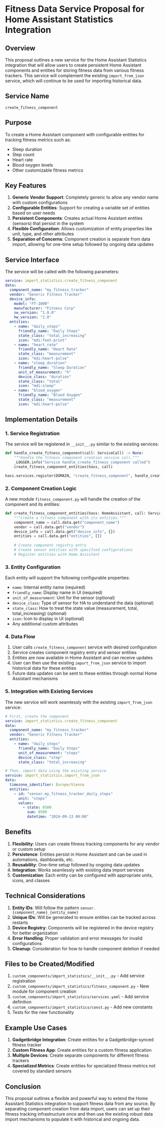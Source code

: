 # Fitness Data Service Proposal for Home Assistant Statistics Integration

## Overview

This proposal outlines a new service for the Home Assistant Statistics integration that will allow users to create persistent Home Assistant components and entities for storing fitness data from various fitness trackers. This service will complement the existing `import_from_json` service, which will continue to be used for importing historical data.

## Service Name

`create_fitness_component`

## Purpose

To create a Home Assistant component with configurable entities for tracking fitness metrics such as:
- Sleep duration
- Step count
- Heart rate
- Blood oxygen levels
- Other customizable fitness metrics

## Key Features

1. **Generic Vendor Support**: Completely generic to allow any vendor name with custom configurations
2. **Configurable Entities**: Support for creating a variable set of entities based on user needs
3. **Persistent Components**: Creates actual Home Assistant entities (sensors) that persist in the system
4. **Flexible Configuration**: Allows customization of entity properties like unit, type, and other attributes
5. **Separation of Concerns**: Component creation is separate from data import, allowing for one-time setup followed by ongoing data updates

## Service Interface

The service will be called with the following parameters:

```yaml
service: import_statistics.create_fitness_component
data:
  component_name: "my_fitness_tracker"
  vendor: "Generic Fitness Tracker"
  device_info:
    model: "FT-1000"
    manufacturer: "Fitness Corp"
    sw_version: "1.0.0"
    hw_version: "2.0"
  entities:
    - name: "daily_steps"
      friendly_name: "Daily Steps"
      state_class: "total_increasing"
      icon: "mdi:foot-print"
    - name: "heart_rate"
      friendly_name: "Heart Rate"
      state_class: "measurement"
      icon: "mdi:heart-pulse"
    - name: "sleep_duration"
      friendly_name: "Sleep Duration"
      unit_of_measurement: "h"
      device_class: "duration"
      state_class: "total"
      icon: "mdi:sleep"
    - name: "blood_oxygen"
      friendly_name: "Blood Oxygen"
      state_class: "measurement"
      icon: "mdi:heart-pulse"
```

## Implementation Details

### 1. Service Registration

The service will be registered in `__init__.py` similar to the existing services:

```python
def handle_create_fitness_component(call: ServiceCall) -> None:
    """Handle the fitness component creation service call."""
    _LOGGER.info("Service handle_create_fitness_component called")
    create_fitness_component_entities(hass, call)

hass.services.register(DOMAIN, "create_fitness_component", handle_create_fitness_component)
```

### 2. Component Creation Logic

A new module `fitness_component.py` will handle the creation of the component and its entities:

```python
def create_fitness_component_entities(hass: HomeAssistant, call: ServiceCall) -> None:
    """Create a fitness component with its entities."""
    component_name = call.data.get("component_name")
    vendor = call.data.get("vendor")
    device_info = call.data.get("device_info", {})
    entities = call.data.get("entities", [])
    
    # Create component registry entry
    # Create sensor entities with specified configurations
    # Register entities with Home Assistant
```

### 3. Entity Configuration

Each entity will support the following configurable properties:
- `name`: Internal entity name (required)
- `friendly_name`: Display name in UI (required)
- `unit_of_measurement`: Unit for the sensor (optional)
- `device_class`: Type of sensor for HA to understand the data (optional)
- `state_class`: How to treat the state value (measurement, total, total_increasing) (optional)
- `icon`: Icon to display in UI (optional)
- Any additional custom attributes

### 4. Data Flow

1. User calls `create_fitness_component` service with desired configuration
2. Service creates component registry entry and sensor entities
3. Entities are now available in Home Assistant and can receive updates
4. User can then use the existing `import_from_json` service to import historical data for these entities
5. Future data updates can be sent to these entities through normal Home Assistant mechanisms

### 5. Integration with Existing Services

The new service will work seamlessly with the existing `import_from_json` service:

```yaml
# First, create the component
service: import_statistics.create_fitness_component
data:
  component_name: "my_fitness_tracker"
  vendor: "Generic Fitness Tracker"
  entities:
    - name: "daily_steps"
      friendly_name: "Daily Steps"
      unit_of_measurement: "steps"
      device_class: "step"
      state_class: "total_increasing"

# Then, import data using the existing service
service: import_statistics.import_from_json
data:
  timezone_identifier: Europe/Vienna
  entities:
    - id: "sensor.my_fitness_tracker_daily_steps"
      unit: "steps"
      values:
        - state: 8500
          sum: 8500
          datetime: "2024-09-13 00:00"
```

## Benefits

1. **Flexibility**: Users can create fitness tracking components for any vendor or custom setup
2. **Persistence**: Entities persist in Home Assistant and can be used in automations, dashboards, etc.
3. **Reusability**: One-time setup followed by ongoing data updates
4. **Integration**: Works seamlessly with existing data import services
5. **Customization**: Each entity can be configured with appropriate units, icons, and classes

## Technical Considerations

1. **Entity IDs**: Will follow the pattern `sensor.{component_name}_{entity_name}`
2. **Unique IDs**: Will be generated to ensure entities can be tracked across restarts
3. **Device Registry**: Components will be registered in the device registry for better organization
4. **Error Handling**: Proper validation and error messages for invalid configurations
5. **Cleanup**: Consideration for how to handle component deletion if needed

## Files to be Created/Modified

1. `custom_components/import_statistics/__init__.py` - Add service registration
2. `custom_components/import_statistics/fitness_component.py` - New module for component creation
3. `custom_components/import_statistics/services.yaml` - Add service definition
4. `custom_components/import_statistics/const.py` - Add new constants
5. Tests for the new functionality

## Example Use Cases

1. **Gadgetbridge Integration**: Create entities for a Gadgetbridge-synced fitness tracker
2. **Custom Fitness App**: Create entities for a custom fitness application
3. **Multiple Devices**: Create separate components for different fitness trackers
4. **Specialized Metrics**: Create entities for specialized fitness metrics not covered by standard sensors

## Conclusion

This proposal outlines a flexible and powerful way to extend the Home Assistant Statistics integration to support fitness data from any source. By separating component creation from data import, users can set up their fitness tracking infrastructure once and then use the existing robust data import mechanisms to populate it with historical and ongoing data.